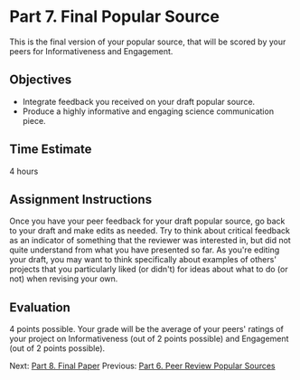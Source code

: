 # Part 7. Final Popular Source

This is the final version of your popular source, that will be scored by your peers for Informativeness and Engagement.

## Objectives

- Integrate feedback you received on your draft popular source.
- Produce a highly informative and engaging science communication piece.

## Time Estimate

4 hours

## Assignment Instructions

Once you have your peer feedback for your draft popular source, go back to your draft and make edits as needed. Try to think about critical feedback as an indicator of something that the reviewer was interested in, but did not quite understand from what you have presented so far. As you're editing your draft, you may want to think specifically about examples of others' projects that you particularly liked (or didn't) for ideas about what to do (or not) when revising your own.

## Evaluation

4 points possible. Your grade will be the average of your peers' ratings of your project on Informativeness (out of 2 points possible) and Engagement (out of 2 points possible).

Next: [Part 8. Final Paper](8_final_paper.md)
Previous: [Part 6. Peer Review Popular Sources](6_peer_review_popular_sources.md)
